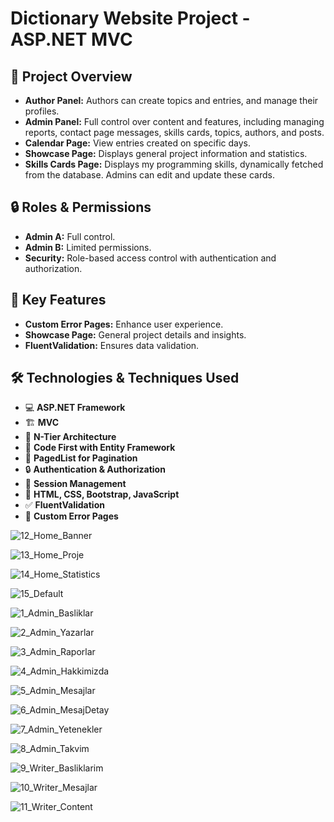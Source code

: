# Dictionary Website Project - ASP.NET MVC

## 🌟 Project Overview
- **Author Panel:** Authors can create topics and entries, and manage their profiles.
- **Admin Panel:** Full control over content and features, including managing reports, contact page messages, skills cards, topics, authors, and posts.
- **Calendar Page:** View entries created on specific days.
- **Showcase Page:** Displays general project information and statistics.
- **Skills Cards Page:** Displays my programming skills, dynamically fetched from the database. Admins can edit and update these cards.

## 🔒 Roles & Permissions
- **Admin A:** Full control.
- **Admin B:** Limited permissions.
- **Security:** Role-based access control with authentication and authorization.

## 🔧 Key Features
- **Custom Error Pages:** Enhance user experience.
- **Showcase Page:** General project details and insights.
- **FluentValidation:** Ensures data validation.

## 🛠️ Technologies & Techniques Used
- 💻 **ASP.NET Framework**
- 🏗️ **MVC**
- 🧩 **N-Tier Architecture**
- 📄 **Code First with Entity Framework**
- 📑 **PagedList for Pagination**
- 🔒 **Authentication & Authorization**
- 💬 **Session Management**
- 🎨 **HTML, CSS, Bootstrap, JavaScript**
- ✅ **FluentValidation**
- 🚨 **Custom Error Pages**

![12_Home_Banner](https://github.com/user-attachments/assets/74886b07-dfe7-4feb-9de8-efb21fa5f061)

![13_Home_Proje](https://github.com/user-attachments/assets/abd0b4ae-fd9d-4ca4-9808-5230d8084826)

![14_Home_Statistics](https://github.com/user-attachments/assets/1c82f9e5-b6eb-40be-93aa-19afe065bbae)

![15_Default](https://github.com/user-attachments/assets/cdd7b60a-88a2-4e43-a0da-01793e83940b)

![1_Admin_Basliklar](https://github.com/user-attachments/assets/e40a2960-4ada-4c26-90d5-eaea6a86fd58)

![2_Admin_Yazarlar](https://github.com/user-attachments/assets/f0cfcbfe-7c99-4371-8b39-5dc8b1e66a0e)

![3_Admin_Raporlar](https://github.com/user-attachments/assets/f097949c-52cf-4ce0-8a64-a581cfa67a65)

![4_Admin_Hakkimizda](https://github.com/user-attachments/assets/16c964d5-47fb-42ab-9d89-268233a926fb)

![5_Admin_Mesajlar](https://github.com/user-attachments/assets/da1704e2-e185-4037-b2d5-afdca831c51e)

![6_Admin_MesajDetay](https://github.com/user-attachments/assets/0774ef1b-1faf-4c6a-9510-9e3bb1d81820)

![7_Admin_Yetenekler](https://github.com/user-attachments/assets/6fea32cf-6bc2-4d74-92a9-da535c461cb2)

![8_Admin_Takvim](https://github.com/user-attachments/assets/3ae372b2-1356-44f2-8400-c98830b79dd8)

![9_Writer_Basliklarim](https://github.com/user-attachments/assets/9d70751b-4c4d-4408-86b8-5c804dfdddac)

![10_Writer_Mesajlar](https://github.com/user-attachments/assets/6b5739d8-5b69-4eed-9177-bb3f00901840)

![11_Writer_Content](https://github.com/user-attachments/assets/469ee4e7-8eb5-478b-8883-ea5ccc725db7)
